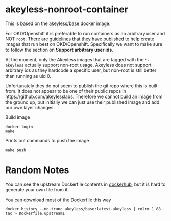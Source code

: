 akeyless-nonroot-container
===============

This is based on the [akeyless/base](https://hub.docker.com/r/akeyless/base/tags) docker image.

For OKD/Openshift it is preferable to run containers as an arbitrary user and NOT `root`. There are
[guidelines that they have published](https://docs.openshift.com/container-platform/4.9/openshift_images/create-images.html#images-create-guide-openshift_create-images)
to help create images that run best on OKD/Openshift. Specifically we want to make sure to follow the section on **Support arbitrary user ids**.

At the moment, only the Akeyless images that are tagged with the `*-akeyless` actually support non-root usage. Akeyless does not support arbitrary ids as they hardcode a specific user, but non-root is still better than running as uid 0.


Unfortunately they do not seem to publish the git repo where this is built from.  It does not appear to be one of their public repos in https://github.com/akeylesslabs.  Therefore we cannot build an image from the ground up, but initially we can just use their published image and add our own layer changes.


Build image
```
docker login
make
```


Prints out commands to push the image
```
make push
```

Random Notes
============

You can see the upstream Dockerfile contents in [dockerhub](https://hub.docker.com/layers/akeyless/base/latest-akeyless/images/sha256-5e720d5b2aab7bf8a6f54737b23d5f7c15caf1ad37689451cadacc302f037382?context=explore), but it is hard to generate your own file from it.


You can download most of the Dockerfile this way
```
docker history --no-trunc akeyless/base:latest-akeyless | colrm 1 88 | tac > Dockerfile.upstream1
```

